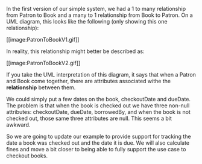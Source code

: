 In the first version of our simple system, we had a 1 to many relationship from Patron to Book and a many to 1 relationship from Book to Patron. On a UML diagram, this looks like the following (only showing this one relationship):

[[image:PatronToBookV1.gif]]

In reality, this relationship might better be described as:

[[image:PatronToBookV2.gif]]

If you take the UML interpretation of this diagram, it says that when a Patron and Book come together, there are attributes associated withe the **relationship** between them.

We could simply put a few dates on the book, checkoutDate and dueDate. The problem is that when the book is checked out we have three non-null attributes: checkoutDate, dueDate, borrowedBy, and when the book is not checked out, those same three attributes are null. This seems a bit awkward.

So we are going to update our example to provide support for tracking the date a book was checked out and the date it is due. We will also calculate fines and move a bit closer to being able to fully support the use case to checkout books.
